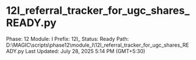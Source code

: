 # 12I_referral_tracker_for_ugc_shares_READY.py

Phase: 12
Module: I
Prefix: 12I_
Status: Ready
Path: D:\MAGIC\scripts\phase12\module_I\12I_referral_tracker_for_ugc_shares_READY.py
Last Updated: July 28, 2025 5:14 PM (GMT+5:30)
